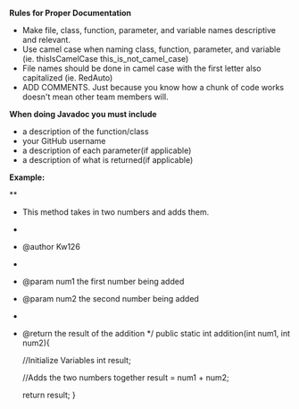 **Rules for Proper Documentation**

* Make file, class, function, parameter, and variable names descriptive and relevant.
* Use camel case when naming class, function, parameter, and variable (ie. thisIsCamelCase  this\_is\_not\_camel\_case)
* File names should be done in camel case with the first letter also capitalized (ie. RedAuto)
* ADD COMMENTS. Just because you know how a chunk of code works doesn't mean other team members will.


**When doing Javadoc you must include**

* a description of the function/class
* your GitHub username
* a description of each parameter(if applicable)
* a description of what is returned(if applicable)

**Example:**

\**
 * This method takes in two numbers and adds them.
 * 
 * @author Kw126
 * 
 * @param num1 the first number being added
 * @param num2 the second number being added
 * 
 * @return the result of the addition
 */
public static int addition(int num1, int num2){

    //Initialize Variables
    int result;
    
    //Adds the two numbers together
    result = num1 + num2;
    
    return result;
}

